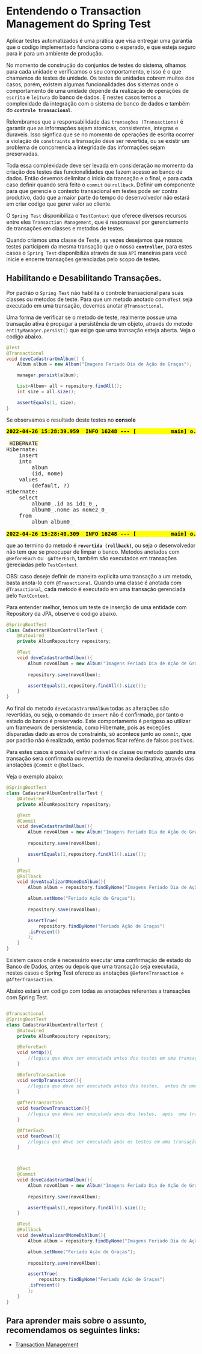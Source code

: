#  Entendendo o Transaction Management do Spring Test

Aplicar testes automatizados é uma prática que visa entregar uma garantia que o codigo implementado funciona como o esperado, e que esteja seguro para ir para um ambiente de produção. 

No momento de construção do conjuntos de testes do sistema, olhamos para cada unidade e verificamos o seu comportamento, e isso é o que chamamos de testes de unidade.  Os testes de unidades cobrem muitos dos casos, porém, existem algumas funcionalidades dos sistemas onde o comportamento de uma unidade depende da realização de operações de `escrita` e `leitura` do banco de dados. E nestes casos temos a complexidade da integração com o sistema de banco de dados e também do **`controle transacional`**.

Relembramos que a responsabilidade das `transações (Transactions)` é garantir que as informações sejam atomicas, consistentes, integras e duraveis. Isso signfica que se no momento de operações de escrita ocorrer a violação de `constraints` a transação deve ser revertida, ou se existir um problema de concorrencia a integridade das informações sejam preservadas.

Toda essa complexidade deve ser levada em consideração no momento da criação dos testes das funcionalidades que fazem acesso ao banco de dados. Então devemos delimitar o inicio da transação e o final, e para cada caso definir quando será feito o `commit` ou `rollback`.  Definir um componente para que gerencie o contexto transacional em testes pode ser contra produtivo, dado que a maior parte do tempo do desenvolvedor não estará em criar codigo que gerer valor ao cliente.

O `Spring Test` disponibiliza o `TestContext` que oferece diversos recursos entre eles `Transaction Management`, que é responsavel por gerenciamento de transações em classes e metodos de testes.

Quando criamos uma classe de Teste, as vezes desejamos que nossos testes participem da mesma transação que o nosso **``controller``**, para estes casos o `Spring Test` disponibiliza através de sua `API` maneiras para você inicie e encerre transações gerenciadas pelo scopo de testes. 

## Habilitando e Desabilitando Transações.

Por padrão o `Spring Test` não habilita o controle transacional para suas classes ou metodos de teste. Para que um metodo anotado com `@Test` seja executado  em uma transação, devemos anotar `@Transactional`.

Uma forma de verificar se o metodo de teste, realmente possue uma transação ativa é propagar a persistência de um objeto, através do metodo `entityManager.persist()` que exige que uma transação esteja aberta. Veja o codigo abaixo.


```java
@Test
@Transactional
void deveCadastrarUmAlbum() {
    Album album = new Album("Imagens Feriado Dia de Ação de Graças");

    manager.persist(album);

    List<Album> all = repository.findAll();
    int size = all.size();

    assertEquals(1, size);
}
```

Se observamos o resultado deste testes no **console**

<pre>
<mark><b>2022-04-26 15:28:39.959  INFO 16248 --- [           main] o.s.t.c.transaction.TransactionContext   : Began transaction (1) for test context  transaction manager [org.springframework.orm.jpa.JpaTransactionManager@3f6a9ba0]; rollback [true]</b></mark>

<span style="background-color: lightyellow; color:black"> HIBERNATE </span>
Hibernate: 
    insert 
    into
        album
        (id, nome) 
    values
        (default, ?)
Hibernate: 
    select
        album0_.id as id1_0_,
        album0_.nome as nome2_0_ 
    from
        album album0_

<mark><b>2022-04-26 15:28:40.309  INFO 16248 --- [           main] o.s.t.c.transaction.TransactionContext   : Rolled back transaction for test: </b></mark>
</pre>

 que ao termino do metodo é **`revertida (rollback)`**, ou seja o desenvolvedor não tem que se preocupar de limpar o banco.  Metodos anotados com `@BeforeEach` ou ` @AfterEach`, também são executados em transações gereciadas pelo `TestContext`.

OBS: caso deseje definir de maneira explicita uma transação a um metodo, basta anota-lo com `@Trasactional`. Quando uma classe é anotada com  `@Trasactional`, cada metodo é executado em uma transação gerenciada pelo `TextContext`.


Para entender melhor, temos um teste de inserção de uma entidade com Repository da JPA, observe o codigo abaixo.


```java
@SpringBootTest
class CadastrarAlbumControllerTest { 
    @Autowired
    private AlbumRepository repository;

    @Test
    void deveCadastrarUmAlbum(){
        Album novoAlbum = new Album("Imagens Feriado Dia de Ação de Graças");
        
        repository.save(novoAlbum);

        assertEquals(1,repository.findAll().size());
    }
}
```

Ao final do metodo `deveCadastrarUmAlbum` todas as alterações são revertidas, ou seja, o comando de `insert` não é confirmado, por tanto o estado do banco é preservado.  Este comportamento é perigoso ao utilizar um framework de persistencia, como Hibernate, pois as exceções disparadas dado as erros de constraints, só acontece junto ao `commit`, que por padrão não é realizado, então podemos ficar reféns de falsos positivos.

Para estes casos é possível definir a nivel de classe ou metodo quando uma transação sera confirmada ou revertida de maneira declarativa, através das anotações `@Commit`  e `@Rollback`. 

Veja o exemplo abaixo: 

```java
@SpringBootTest
class CadastrarAlbumControllerTest { 
    @Autowired
    private AlbumRepository repository;

    @Test
    @Commit
    void deveCadastrarUmAlbum(){
        Album novoAlbum = new Album("Imagens Feriado Dia de Ação de Graças");
        
        repository.save(novoAlbum);

        assertEquals(1,repository.findAll().size());
    }

    @Test
    @Rollback
    void deveAtualizarONomeDoAlbum(){
        Album album = repository.findByNome("Imagens Feriado Dia de Ação de Graças");

        album.setNome("Feriado Ação de Graças");
        
        repository.save(novoAlbum);

        assertTrue(
            repository.findByNome("Feriado Ação de Graças")
        .isPresent()
        );
    }
}
```

Existem casos onde é necessário executar uma confirmação de estado do Banco de Dados, antes ou depois que uma transação seja executada, nestes casos o  Spring Test oferece  as anotações `@BeforeTransaction e @AfterTransaction`.

 Abaixo estará um codigo com todas as anotações referentes a transações com Spring Test.


```java 

@Transactional
@SpringBootTest
class CadastrarAlbumControllerTest { 
    @Autowired
    private AlbumRepository repository;

    @BeforeEach
    void setUp(){
        //logica que deve ser executada antes dos testes em uma transação
    }

    @BeforeTransaction
    void setUpTransaction(){
        //logica que deve ser executada antes dos testes,  antes de uma transação
    }
    
    @AfterTransaction
    void tearDownTransaction(){
        //logica que deve ser executada apos dos testes,  apos  uma transação
    }

    @AfterEach
    void tearDown(){
        //logica que deve ser executada após os testes em uma transação
    }



    @Test
    @Commit
    void deveCadastrarUmAlbum(){
        Album novoAlbum = new Album("Imagens Feriado Dia de Ação de Graças");
        
        repository.save(novoAlbum);

        assertEquals(1,repository.findAll().size());
    }

    @Test
    @Rollback
    void deveAtualizarONomeDoAlbum(){
        Album album = repository.findByNome("Imagens Feriado Dia de Ação de Graças");

        album.setNome("Feriado Ação de Graças");
        
        repository.save(novoAlbum);

        assertTrue(
            repository.findByNome("Feriado Ação de Graças")
        .isPresent()
        );
    }
}
```

## Para aprender mais sobre o assunto, recomendamos os seguintes links: 

- [Transaction Management](https://docs.spring.io/spring-framework/docs/current/reference/html/testing.html#testcontext-tx)

